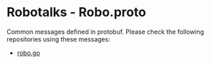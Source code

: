 # Robotalks - Robo.proto

Common messages defined in protobuf.
Please check the following repositories using these messages:

- [robo.go](https://github.com/robotalks/robo.go)
